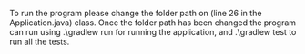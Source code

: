 To run the program please change the folder path on (line 26 in the Application.java) class. Once the folder path has been changed the program can run using .\gradlew run for running the application, and .\gradlew test to run all the tests.
